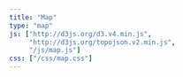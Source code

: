 ```yaml
---
title: "Map"
type: "map"
js: ["http://d3js.org/d3.v4.min.js",
     "http://d3js.org/topojson.v2.min.js",
     "/js/map.js"]
css: ["/css/map.css"]
---
```

